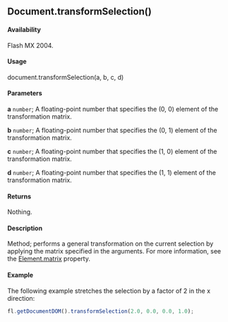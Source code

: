 ## Document.transformSelection()

#### Availability

Flash MX 2004.

#### Usage

document.transformSelection(a, b, c, d)

#### Parameters

**a** `number`; A floating-point number that specifies the (0, 0) element of the transformation matrix.

**b** `number`; A floating-point number that specifies the (0, 1) element of the transformation matrix.

**c** `number`; A floating-point number that specifies the (1, 0) element of the transformation matrix.

**d** `number`; A floating-point number that specifies the (1, 1) element of the transformation matrix.

#### Returns

Nothing.

#### Description

Method; performs a general transformation on the current selection by applying the matrix specified in the arguments. For more information, see the [Element.matrix](../Element_object/Element10.md) property.

#### Example

The following example stretches the selection by a factor of 2 in the x direction:

```javascript
fl.getDocumentDOM().transformSelection(2.0, 0.0, 0.0, 1.0);
```
